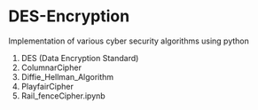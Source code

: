 # DES-Encryption
Implementation of various cyber security algorithms using python
1.  DES (Data Encryption Standard)
2. ColumnarCipher
3. Diffie_Hellman_Algorithm
4. PlayfairCipher
5. Rail_fenceCipher.ipynb
